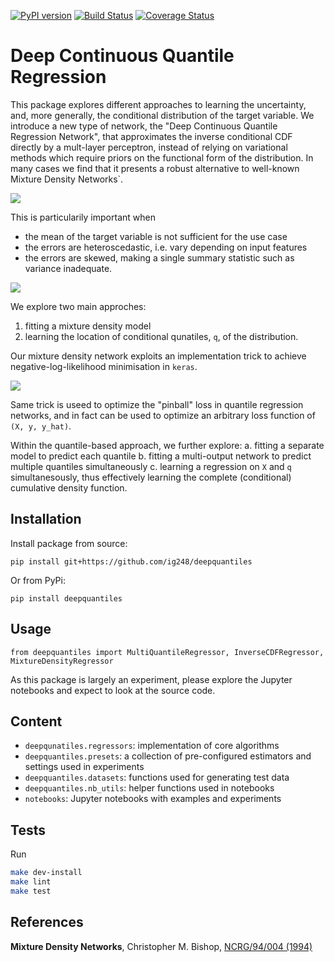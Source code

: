 [![PyPI version](https://badge.fury.io/py/deepquantiles.svg)](https://badge.fury.io/py/deepquantiles)
[![Build Status](https://travis-ci.com/ig248/deepquantiles.svg?branch=master)](https://travis-ci.com/ig248/deepquantiles)
[![Coverage Status](https://codecov.io/gh/ig248/deepquantiles/branch/master/graph/badge.svg)](https://codecov.io/gh/ig248/deepquantiles)

# Deep Continuous Quantile Regression
This package explores different approaches to learning the uncertainty,
and, more generally, the conditional distribution of the target variable. We introduce a new type of network, the "Deep Continuous Quantile Regression Network", that approximates the inverse conditional CDF directly by a mult-layer perceptron, instead of relying on variational methods which require priors on the functional form of the distribution. In many cases we find that it presents a robust alternative to well-known Mixture Density Networks`.

![](https://raw.githubusercontent.com/ig248/deepquantiles/master/README_pics/comparison_good_MDN_good_CDF.png)

This is particularily important when

- the mean of the target variable is not sufficient for the use case
- the errors are heteroscedastic, i.e. vary depending on input features
- the errors are skewed, making a single summary statistic such as variance inadequate.

![](https://raw.githubusercontent.com/ig248/deepquantiles/master/README_pics/comparison_skewed_samples.png)

We explore two main approches:
1. fitting a mixture density model
2. learning the location of conditional qunatiles, `q`, of the distribution.

Our mixture density network exploits an implementation trick to achieve negative-log-likelihood minimisation in `keras`.

![](https://raw.githubusercontent.com/ig248/deepquantiles/master/README_pics/mdn.png)

Same trick is useed to optimize the "pinball" loss in quantile regression networks, and in fact can be used to optimize an arbitrary loss function of `(X, y, y_hat)`.

Within the quantile-based approach, we further explore:
a. fitting a separate model to predict each quantile
b. fitting a multi-output network to predict multiple quantiles simultaneously
c. learning a regression on `X` and `q` simultanesously, thus effectively
learning the complete (conditional) cumulative density function.


## Installation
Install package from source:

```
pip install git+https://github.com/ig248/deepquantiles
```

Or from PyPi:

```
pip install deepquantiles
```
## Usage
```
from deepquantiles import MultiQuantileRegressor, InverseCDFRegressor, MixtureDensityRegressor
```
As this package is largely an experiment, please explore the Jupyter notebooks and expect to look at the source code.

## Content
- `deepqunatiles.regressors`: implementation of core algorithms
- `deepquantiles.presets`: a collection of pre-configured estimators and settings used in experiments
- `deepquantiles.datasets`: functions used for generating test data
- `deepquantiles.nb_utils`: helper functions used in notebooks
- `notebooks`: Jupyter notebooks with examples and experiments

## Tests

Run
```bash
make dev-install
make lint
make test
```

## References
**Mixture Density Networks**, Christopher M. Bishop, [NCRG/94/004 (1994)](https://publications.aston.ac.uk/373/1/NCRG_94_004.pdf)